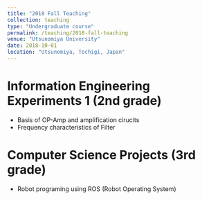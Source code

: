 ```yaml
---
title: "2018 Fall Teaching"
collection: teaching
type: "Undergraduate course"
permalink: /teaching/2018-fall-teaching
venue: "Utsunomiya University"
date: 2018-10-01
location: "Utsunomiya, Tochigi, Japan"
---
```


Information Engineering Experiments 1 (2nd grade) 
======
- Basis of OP-Amp and amplification cirucits
- Frequency characteristics of Filter

Computer Science Projects  (3rd grade) 
======
- Robot programing using ROS (Robot Operating System)

